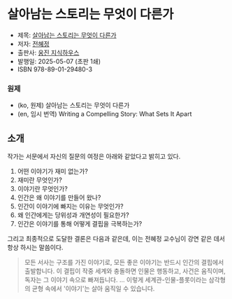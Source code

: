 # 살아남는 스토리는 무엇이 다른가

* 제목: [살아남는 스토리는 무엇이 다른가](https://www.aladin.co.kr/shop/wproduct.aspx?ItemId=363190809)
* 저자: [전혜정](https://www.instagram.com/prof_caligari/)
* 출판사: [웅진 지식하우스](https://www.instagram.com/woongjin_readers/)
* 발행일: 2025-05-07 (초판 1쇄)
* ISBN 978-89-01-29480-3

### 원제

* (ko, 원제) 살아남는 스토리는 무엇이 다른가
* (en, 임시 번역) Writing a Compelling Story: What Sets It Apart

## 소개

작가는 서문에서 자신의 질문의 여정은 아래와 같았다고 밝히고 있다.

1. 어떤 이야기가 재미 없는가?
2. 재미란 무엇인가?
3. 이야기란 무엇인가?
4. 인간은 왜 이야기를 만들어 왔나?
5. 인간이 이야기에 빠지는 이유는 무엇인가?
6. 왜 인간에게는 당위성과 개연성이 필요한가?
7. 인간은 이야기를 통해 어떻게 결핍을 극복하는가?

그리고 최종적으로 도달한 결론은 다음과 같은데, 이는 전혜정 교수님이 강연 같은 데서 항상 하시는 말씀이다.

> 모든 서사는 구조를 가진 이야기로, 모든 좋은 이야기는 반드시 인간의 결핍에서 출발합니다. 이 결핍이 작중 세계와 충돌하면 인물은 행동하고, 사건은 움직이며, 독자는 그 이야기 속으로 빠져듭니다.
> ...
> 이렇게 세계관-인물-플롯이라는 삼각형의 균형 속에서 '이야기'는 살아 움직일 수 있습니다.



